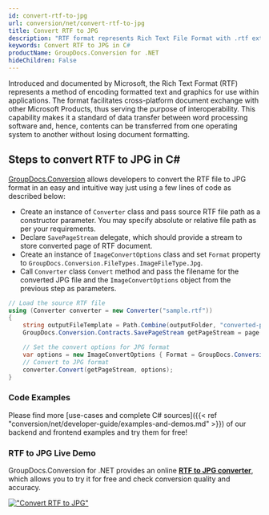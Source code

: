 ```yaml
---
id: convert-rtf-to-jpg
url: conversion/net/convert-rtf-to-jpg
title: Convert RTF to JPG
description: "RTF format represents Rich Text File Format with .rtf extension. Learn how to convert RTF to JPG file programmatically in C# language using GroupDocs.Conversion for .NET library."
keywords: Convert RTF to JPG in C#
productName: GroupDocs.Conversion for .NET
hideChildren: False
---
```


Introduced and documented by Microsoft, the Rich Text Format (RTF) represents a method of encoding formatted text and graphics for use within applications. The format facilitates cross-platform document exchange with other Microsoft Products, thus serving the purpose of interoperability. This capability makes it a standard of data transfer between word processing software and, hence, contents can be transferred from one operating system to another without losing document formatting.

## Steps to convert RTF to JPG in C#

[GroupDocs.Conversion](https://products.groupdocs.com/conversion/net) allows developers to convert the RTF file to JPG format in an easy and intuitive way just using a few lines of code as described below:

* Create an instance of `Converter` class and pass source RTF file path as a constructor parameter. You may specify absolute or relative file path as per your requirements. 
* Declare `SavePageStream` delegate, which should provide a stream to store converted page of RTF document.
* Create an instance of `ImageConvertOptions` class and set `Format` property to `GroupDocs.Conversion.FileTypes.ImageFileType.Jpg`.
* Call `Converter` class `Convert` method and pass the filename for the converted JPG file and the `ImageConvertOptions` object from the previous step as parameters.

```csharp
// Load the source RTF file
using (Converter converter = new Converter("sample.rtf"))
{
    string outputFileTemplate = Path.Combine(outputFolder, "converted-page-{0}.jpg");
    GroupDocs.Conversion.Contracts.SavePageStream getPageStream = page => new FileStream(string.Format(outputFileTemplate, page), FileMode.Create);

    // Set the convert options for JPG format
    var options = new ImageConvertOptions { Format = GroupDocs.Conversion.FileTypes.ImageFileType.Jpg };   
    // Convert to JPG format
    converter.Convert(getPageStream, options);
}
```

### Code Examples

Please find more [use-cases and complete C# sources]({{< ref "conversion/net/developer-guide/examples-and-demos.md" >}}) of our backend and frontend examples and try them for free!

### RTF to JPG Live Demo

GroupDocs.Conversion for .NET provides an online [**RTF to JPG converter**](https://products.groupdocs.app/conversion/rtf-to-jpg), which allows you to try it for free and check conversion quality and accuracy.

[!["Convert RTF to JPG"](conversion/net/images/convert-to-jpg/convert-rtf-to-jpg.png)](https://products.groupdocs.app/conversion/rtf-to-jpg)